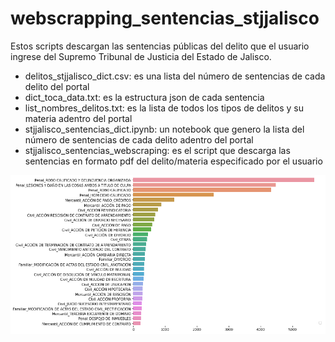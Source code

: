 # webscrapping_sentencias_stjjalisco
Estos scripts descargan las sentencias públicas del delito que el usuario ingrese del Supremo Tribunal de Justicia del Estado de Jalisco.

- delitos_stjjalisco_dict.csv: es una lista del número de sentencias de cada delito del portal
- dict_toca_data.txt: es la estructura json de cada sentencia
- list_nombres_delitos.txt: es la lista de todos los tipos de delitos y su materia adentro del portal
- stjjalisco_sentencias_dict.ipynb: un notebook que genero la lista del número de sentencias de cada delito adentro del portal
- stjjalisco_sentencias_webscraping: es el script que descarga las sentencias en formato pdf del delito/materia especificado por el usuario

![Screenshot](e92846e3-2441-46a1-81c5-1b3f2d58bfda.png)

